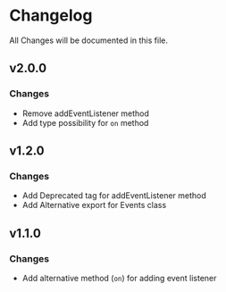 # Changelog

All Changes will be documented in this file.

## v2.0.0

### Changes

-   Remove addEventListener method
-   Add type possibility for `on` method

## v1.2.0

### Changes

-   Add Deprecated tag for addEventListener method
-   Add Alternative export for Events class

## v1.1.0

### Changes

-   Add alternative method (`on`) for adding event listener
